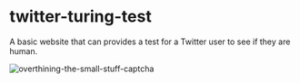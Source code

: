 # twitter-turing-test
A basic website that can provides a test for a Twitter user to see if they are human.

![overthining-the-small-stuff-captcha](https://user-images.githubusercontent.com/18411037/162939116-e0ac669a-51b6-46b7-b87b-107df293089e.jpg)

